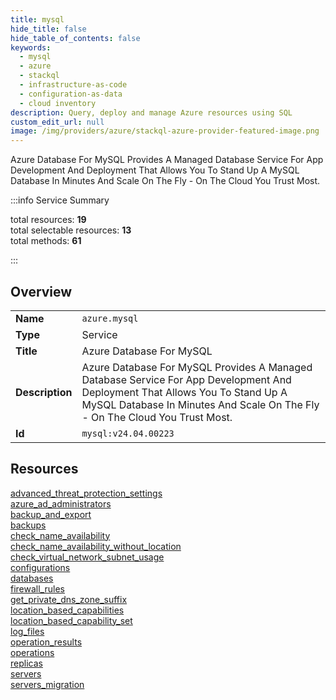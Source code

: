 ```yaml
---
title: mysql
hide_title: false
hide_table_of_contents: false
keywords:
  - mysql
  - azure
  - stackql
  - infrastructure-as-code
  - configuration-as-data
  - cloud inventory
description: Query, deploy and manage Azure resources using SQL
custom_edit_url: null
image: /img/providers/azure/stackql-azure-provider-featured-image.png
---
```


Azure Database For MySQL Provides A Managed Database Service For App Development And Deployment That Allows You To Stand Up A MySQL Database In Minutes And Scale On The Fly - On The Cloud You Trust Most.  
    
:::info Service Summary

<div class="row">
<div class="providerDocColumn">
<span>total resources:&nbsp;<b>19</b></span><br />
<span>total selectable resources:&nbsp;<b>13</b></span><br />
<span>total methods:&nbsp;<b>61</b></span><br />
</div>
</div>

:::

## Overview
<table><tbody>
<tr><td><b>Name</b></td><td><code>azure.mysql</code></td></tr>
<tr><td><b>Type</b></td><td>Service</td></tr>
<tr><td><b>Title</b></td><td>Azure Database For MySQL</td></tr>
<tr><td><b>Description</b></td><td>Azure Database For MySQL Provides A Managed Database Service For App Development And Deployment That Allows You To Stand Up A MySQL Database In Minutes And Scale On The Fly - On The Cloud You Trust Most.</td></tr>
<tr><td><b>Id</b></td><td><code>mysql:v24.04.00223</code></td></tr>
</tbody></table>

## Resources
<div class="row">
<div class="providerDocColumn">
<a href="/providers/azure/mysql/advanced_threat_protection_settings/">advanced_threat_protection_settings</a><br />
<a href="/providers/azure/mysql/azure_ad_administrators/">azure_ad_administrators</a><br />
<a href="/providers/azure/mysql/backup_and_export/">backup_and_export</a><br />
<a href="/providers/azure/mysql/backups/">backups</a><br />
<a href="/providers/azure/mysql/check_name_availability/">check_name_availability</a><br />
<a href="/providers/azure/mysql/check_name_availability_without_location/">check_name_availability_without_location</a><br />
<a href="/providers/azure/mysql/check_virtual_network_subnet_usage/">check_virtual_network_subnet_usage</a><br />
<a href="/providers/azure/mysql/configurations/">configurations</a><br />
<a href="/providers/azure/mysql/databases/">databases</a><br />
<a href="/providers/azure/mysql/firewall_rules/">firewall_rules</a><br />
</div>
<div class="providerDocColumn">
<a href="/providers/azure/mysql/get_private_dns_zone_suffix/">get_private_dns_zone_suffix</a><br />
<a href="/providers/azure/mysql/location_based_capabilities/">location_based_capabilities</a><br />
<a href="/providers/azure/mysql/location_based_capability_set/">location_based_capability_set</a><br />
<a href="/providers/azure/mysql/log_files/">log_files</a><br />
<a href="/providers/azure/mysql/operation_results/">operation_results</a><br />
<a href="/providers/azure/mysql/operations/">operations</a><br />
<a href="/providers/azure/mysql/replicas/">replicas</a><br />
<a href="/providers/azure/mysql/servers/">servers</a><br />
<a href="/providers/azure/mysql/servers_migration/">servers_migration</a><br />
</div>
</div>
